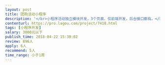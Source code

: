 ```yaml
---                
layout: post       
title: 团购活动小程序           
description: '</br>小程序活动独立模块开发，3个页面，仅前端开发，后台接口都有。</br>会把微信小程序做漂亮，样式风格专业，有现成类似模板源码定制都可以。</br>要求：深圳或广东的个人或小团队，时间充裕，出活快，质量高，有实际小程序项目经验，能展示水平的案例。</br>'     
contenturl: https://pro.lagou.com/project/7418.html      
tags: [小程序开发]            
salary: 3000元以下          
publish_time: 2018-04-22 15:39:02         
review: 896人                   
apply: 6人                   
recommend: 5人                   
time_range: 小于1周              
---                 
```

